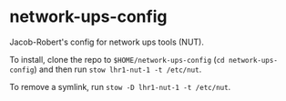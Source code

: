 # network-ups-config

Jacob-Robert's config for network ups tools (NUT).

To install, clone the repo to `$HOME/network-ups-config` (`cd network-ups-config`) and then run `stow lhr1-nut-1 -t /etc/nut`.

To remove a symlink, run `stow -D lhr1-nut-1 -t /etc/nut`.